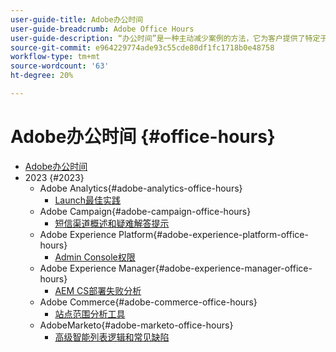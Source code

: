 ```yaml
---
user-guide-title: Adobe办公时间
user-guide-breadcrumb: Adobe Office Hours
user-guide-description: “办公时间”是一种主动减少案例的方法，它为客户提供了特定于解决方案的网络研讨会。
source-git-commit: e964229774ade93c55cde80df1fc1718b0e48758
workflow-type: tm+mt
source-wordcount: '63'
ht-degree: 20%

---
```



# Adobe办公时间 {#office-hours}

+ [Adobe办公时间](overview.md)
+ 2023 {#2023}
   + Adobe Analytics{#adobe-analytics-office-hours}
      + [Launch最佳实践](2023/launch-best-practices.md)
   + Adobe Campaign{#adobe-campaign-office-hours}
      + [短信渠道概述和疑难解答提示](2023/ac-sms-channel-overview.md)
   + Adobe Experience Platform{#adobe-experience-platform-office-hours}
      + [Admin Console权限](2023/aep-admin-console-permissions.md)
   + Adobe Experience Manager{#adobe-experience-manager-office-hours}
      + [AEM CS部署失败分析](2023/aem-deployment-failures-analysis.md)
   + Adobe Commerce{#adobe-commerce-office-hours}
      + [站点范围分析工具](2023/site-wide-analysis-tool.md)
   + AdobeMarketo{#adobe-marketo-office-hours}
      + [高级智能列表逻辑和常见缺陷](2023/marketo-common-pitfalls.md)